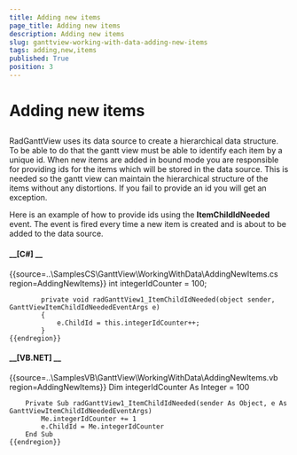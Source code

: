 ```yaml
---
title: Adding new items
page_title: Adding new items
description: Adding new items
slug: ganttview-working-with-data-adding-new-items
tags: adding,new,items
published: True
position: 3
---
```


# Adding new items



## 

RadGanttView uses its data source to create a hierarchical data structure. To be able to do that the gantt view 
          must be able to identify each item by a unique id. When new items are added in bound mode you are responsible for
          providing ids for the items which will be stored in the data source. This is needed so the gantt view can maintain 
          the hierarchical structure of the items without any distortions. If you fail to provide an id you will get an exception.
        

Here is an example of how to provide ids using the __ItemChildIdNeeded__ event. The event is fired 
          every time a new item is created and is about to be added to the data source.
        

#### __[C#] __

{{source=..\SamplesCS\GanttView\WorkingWithData\AddingNewItems.cs region=AddingNewItems}}
	        int integerIdCounter = 100;
	
	        private void radGanttView1_ItemChildIdNeeded(object sender, GanttViewItemChildIdNeededEventArgs e)
	        {
	            e.ChildId = this.integerIdCounter++;
	        }
	{{endregion}}



#### __[VB.NET] __

{{source=..\SamplesVB\GanttView\WorkingWithData\AddingNewItems.vb region=AddingNewItems}}
	    Dim integerIdCounter As Integer = 100
	
	    Private Sub radGanttView1_ItemChildIdNeeded(sender As Object, e As GanttViewItemChildIdNeededEventArgs)
	        Me.integerIdCounter += 1
	        e.ChildId = Me.integerIdCounter
	    End Sub
	{{endregion}}


